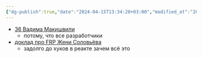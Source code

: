 ```yaml
---
{"dg-publish":true,"date":"2024-04-15T13:34:20+03:00","modified_at":"2024-04-26T11:42:09+03:00","dg-path":"/любимые выступления.md","permalink":"/lyubimye-vystupleniya/","dgPassFrontmatter":true}
---
```



- [36 Вадима Макишвили](https://www.youtube.com/watch?v=nIFClfBXuIQ)
    - потому, что все разработчики
- [доклад про FRP Жени Соловьёва](https://www.youtube.com/watch?v=R4sTvHXkToQ)
    - задолго до хуков в реакте зачем всё это
